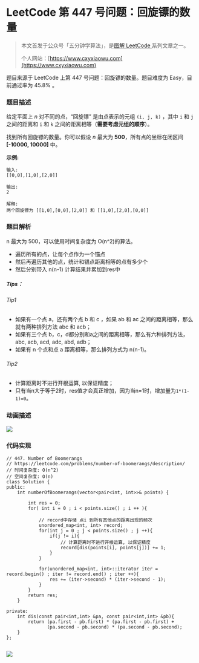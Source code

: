 # LeetCode 第 447 号问题：回旋镖的数量

> 本文首发于公众号「五分钟学算法」，是[图解 LeetCode ](<https://github.com/MisterBooo/LeetCodeAnimation>)系列文章之一。
>
> 个人网站：[https://www.cxyxiaowu.com](https://www.cxyxiaowu.com)

题目来源于 LeetCode 上第 447 号问题：回旋镖的数量。题目难度为 Easy，目前通过率为 45.8% 。

### 题目描述

给定平面上 *n* 对不同的点，“回旋镖” 是由点表示的元组 `(i, j, k)` ，其中 `i` 和 `j` 之间的距离和 `i` 和 `k` 之间的距离相等（**需要考虑元组的顺序**）。

找到所有回旋镖的数量。你可以假设 *n* 最大为 **500**，所有点的坐标在闭区间 **[-10000, 10000]** 中。

**示例:**

```
输入:
[[0,0],[1,0],[2,0]]

输出:
2

解释:
两个回旋镖为 [[1,0],[0,0],[2,0]] 和 [[1,0],[2,0],[0,0]]
```

### 题目解析

n 最大为 500，可以使用时间复杂度为 O(n^2)的算法。

- 遍历所有的点，让每个点作为一个锚点
- 然后再遍历其他的点，统计和锚点距离相等的点有多少个
- 然后分别带入 n(n-1) 计算结果并累加到res中

##### Tips：

###### Tip1

- 如果有一个点 a，还有两个点 b 和 c ，如果 ab 和 ac 之间的距离相等，那么就有两种排列方法 abc 和 acb；
- 如果有三个点 b，c，d都分别和a之间的距离相等，那么有六种排列方法，abc, acb, acd, adc, abd, adb；
- 如果有 n 个点和点 a 距离相等，那么排列方式为 n(n-1)。

###### Tip2

- 计算距离时不进行开根运算, 以保证精度；
- 只有当n大于等于2时，res值才会真正增加，因为当n=1时，增加量为`1*(1-1)=0`。



### 动画描述

![](https://bucket-1257126549.cos.ap-guangzhou.myqcloud.com/20181030112917.gif)

### 代码实现

```
// 447. Number of Boomerangs
// https://leetcode.com/problems/number-of-boomerangs/description/
// 时间复杂度: O(n^2)
// 空间复杂度: O(n)
class Solution {
public:
    int numberOfBoomerangs(vector<pair<int, int>>& points) {

        int res = 0;
        for( int i = 0 ; i < points.size() ; i ++ ){

            // record中存储 点i 到所有其他点的距离出现的频次
            unordered_map<int, int> record;
            for(int j = 0 ; j < points.size() ; j ++){
                if(j != i){
                    // 计算距离时不进行开根运算, 以保证精度
                    record[dis(points[i], points[j])] += 1;
                }
            }
            
            for(unordered_map<int, int>::iterator iter = record.begin() ; iter != record.end() ; iter ++){
                res += (iter->second) * (iter->second - 1);
            }
        }
        return res;
    }

private:
    int dis(const pair<int,int> &pa, const pair<int,int> &pb){
        return (pa.first - pb.first) * (pa.first - pb.first) +
               (pa.second - pb.second) * (pa.second - pb.second);
    }
};


```





![](https://bucket-1257126549.cos.ap-guangzhou.myqcloud.com/blog/fz0rq.png)
